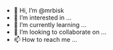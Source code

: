 - 👋 Hi, I’m @mrbisk
- 👀 I’m interested in ...
- 🌱 I’m currently learning ...
- 💞️ I’m looking to collaborate on ...
- 📫 How to reach me ...

<!---
mrbisk/mrbisk is a ✨ special ✨ repository because its `README.md` (this file) appears on your GitHub profile.
You can click the Preview link to take a look at your changes.
--->
